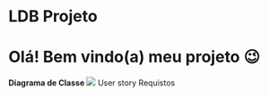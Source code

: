 # LDB Projeto

# Olá! Bem vindo(a) meu projeto 😉
**Diagrama de Classe**
<img src="(https://user-images.githubusercontent.com/95715855/193492287-205e5088-7674-4b98-8fbf-eee90fedd2e2.jpg)
">
User story
Requistos



